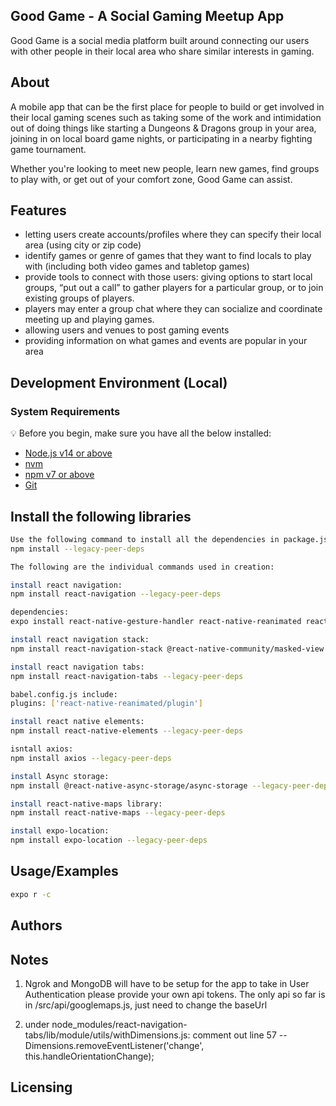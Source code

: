 
## Good Game - A Social Gaming Meetup App

Good Game is a social media platform built around connecting our users with other people in their local area who share similar interests in gaming.
## About   
A mobile app that can be the first place for people to build or get involved in their local gaming scenes such as taking some of the work and intimidation out of doing things like starting a Dungeons & 
Dragons group in your area, joining in on local board game nights, or participating in a nearby fighting game tournament. 

Whether you're looking to meet new people, learn new games, find groups to play with, or get out of your comfort zone, Good Game can assist. 

## Features
* letting users create accounts/profiles where they can specify their local area (using city or zip code)
* identify games or genre of games that they want to find locals to play with (including both video games and tabletop games)
* provide tools to connect with those users: giving options to start local groups, “put out a call” to gather players for a particular group, or to join existing groups of players.
* players may enter a group chat where they can socialize and coordinate meeting up and playing games.
* allowing users and venues to post gaming events
* providing information on what games and events are popular in your area

 
## Development Environment (Local)
### System Requirements
💡 Before you begin, make sure you have all the below installed:
* [Node.js v14 or above](https://nodejs.org/en/download/)
* [nvm](https://github.com/coreybutler/nvm-windows/releases)
* [npm v7 or above](https://github.blog/2020-10-13-presenting-v7-0-0-of-the-npm-cli/)
* [Git](https://git-scm.com/book/en/v2/Getting-Started-Installing-Git/)

## Install the following libraries
```bash
Use the following command to install all the dependencies in package.json:
npm install --legacy-peer-deps

The following are the individual commands used in creation:

install react navigation:
npm install react-navigation --legacy-peer-deps

dependencies:
expo install react-native-gesture-handler react-native-reanimated react-native-screens react-native-safe-area-context @react-native-community/masked-view

install react navigation stack:
npm install react-navigation-stack @react-native-community/masked-view --legacy-peer-deps

install react navigation tabs:
npm install react-navigation-tabs --legacy-peer-deps

babel.config.js include:
plugins: ['react-native-reanimated/plugin']

install react native elements:
npm install react-native-elements --legacy-peer-deps

isntall axios:
npm install axios --legacy-peer-deps

install Async storage:
npm install @react-native-async-storage/async-storage --legacy-peer-deps

install react-native-maps library:
npm install react-native-maps --legacy-peer-deps

install expo-location:
npm install expo-location --legacy-peer-deps
```

## Usage/Examples
```bash
expo r -c
```

## Authors

## Notes
1. Ngrok and MongoDB will have to be setup for the app to take in User Authentication
please provide your own api tokens. The only api so far is in /src/api/googlemaps.js, just need to change the baseUrl

2. under node_modules/react-navigation-tabs/lib/module/utils/withDimensions.js:
comment out line 57 -- Dimensions.removeEventListener('change', this.handleOrientationChange);

## Licensing
